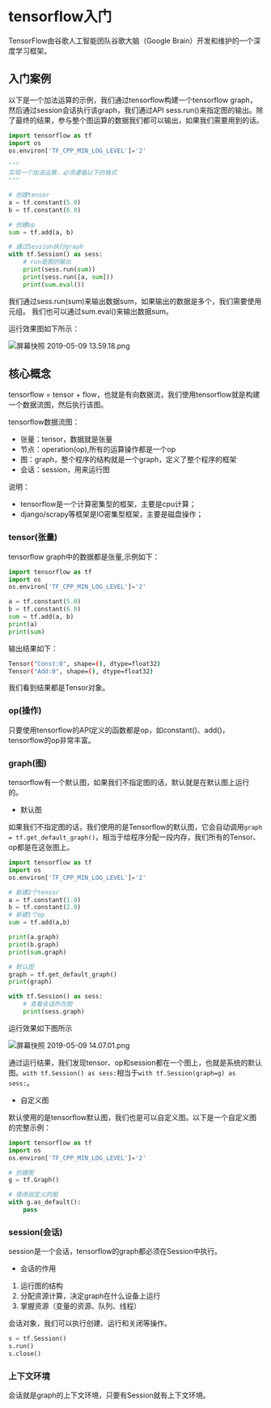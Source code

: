 # tensorflow入门

TensorFlow由谷歌人工智能团队谷歌大脑（Google Brain）开发和维护的一个深度学习框架。

## 入门案例

以下是一个加法运算的示例，我们通过tensorflow构建一个tensorflow graph，然后通过session会话执行该graph，我们通过API sess.run()来指定图的输出。除了最终的结果，参与整个图运算的数据我们都可以输出，如果我们需要用到的话。

```python
import tensorflow as tf
import os
os.environ['TF_CPP_MIN_LOG_LEVEL']='2'

"""
实现一个加法运算，必须遵循以下的格式
"""

# 创建tensor
a = tf.constant(5.0)    
b = tf.constant(6.0)

# 创建op
sum = tf.add(a, b) 

# 通过Session执行graph
with tf.Session() as sess:
    # run是图的输出
    print(sess.run(sum))
    print(sess.run([a, sum]))
    print(sum.eval())
```

我们通过sess.run(sum)来输出数据sum，如果输出的数据是多个，我们需要使用元组。
我们也可以通过sum.eval()来输出数据sum。

运行效果图如下所示：

![屏幕快照 2019-05-09 13.59.18.png](https://upload-images.jianshu.io/upload_images/5637154-702b3f65152968ce.png?imageMogr2/auto-orient/strip%7CimageView2/2/w/1240)

## 核心概念

tensorflow = tensor + flow，也就是有向数据流，我们使用tensorflow就是构建一个数据流图，然后执行该图。

tensorflow数据流图：
- 张量：tensor，数据就是张量
- 节点：operation(op),所有的运算操作都是一个op
- 图：graph，整个程序的结构就是一个graph，定义了整个程序的框架
- 会话：session，用来运行图

说明：
- tensorflow是一个计算密集型的框架，主要是cpu计算；
- django/scrapy等框架是IO密集型框架，主要是磁盘操作；

### tensor(张量)

tensorflow graph中的数据都是张量,示例如下：

```python
import tensorflow as tf
import os
os.environ['TF_CPP_MIN_LOG_LEVEL']='2'

a = tf.constant(5.0)
b = tf.constant(6.0)
sum = tf.add(a, b)
print(a)
print(sum)
```

输出结果如下：
```bash
Tensor("Const:0", shape=(), dtype=float32)
Tensor("Add:0", shape=(), dtype=float32)
```
我们看到结果都是Tensor对象。

### op(操作)

只要使用tensorflow的API定义的函数都是op，如constant()、add()，tensorflow的op非常丰富。

### graph(图)

tensorflow有一个默认图，如果我们不指定图的话，默认就是在默认图上运行的。

- 默认图

如果我们不指定图的话，我们使用的是Tensorflow的默认图，它会自动调用`graph = tf.get_default_graph()`，相当于给程序分配一段内存，我们所有的Tensor、op都是在这张图上。

```python
import tensorflow as tf
import os
os.environ['TF_CPP_MIN_LOG_LEVEL']='2'

# 新建2个tensor
a = tf.constant(1.0)
b = tf.constant(2.0)
# 新建1个op
sum = tf.add(a,b)

print(a.graph)
print(b.graph)
print(sum.graph)

# 默认图
graph = tf.get_default_graph()
print(graph)

with tf.Session() as sess:
    # 查看会话所在图
    print(sess.graph)  
```

运行效果如下图所示

![屏幕快照 2019-05-09 14.07.01.png](https://upload-images.jianshu.io/upload_images/5637154-237c88e5b864ff07.png?imageMogr2/auto-orient/strip%7CimageView2/2/w/1240)

通过运行结果，我们发现tensor、op和session都在一个图上，也就是系统的默认图。`with tf.Session() as sess:`相当于`with tf.Session(graph=g) as sess:`。

- 自定义图

默认使用的是tensorflow默认图，我们也是可以自定义图。以下是一个自定义图的完整示例：

```python
import tensorflow as tf
import os
os.environ['TF_CPP_MIN_LOG_LEVEL']='2'

# 创建图
g = tf.Graph()

# 使用自定义的图
with g.as_default():
    pass
```

### session(会话)

session是一个会话，tensorflow的graph都必须在Session中执行。

- 会话的作用

1. 运行图的结构
2. 分配资源计算，决定graph在什么设备上运行
3. 掌握资源（变量的资源、队列、线程）

会话对象，我们可以执行创建、运行和关闭等操作。

```python
s = tf.Session()
s.run()
s.close()
```

### 上下文环境

会话就是graph的上下文环境，只要有Session就有上下文环境。
